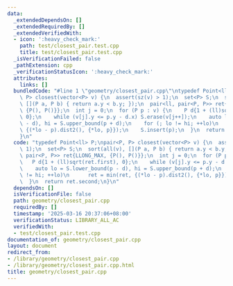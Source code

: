```yaml
---
data:
  _extendedDependsOn: []
  _extendedRequiredBy: []
  _extendedVerifiedWith:
  - icon: ':heavy_check_mark:'
    path: test/closest_pair.test.cpp
    title: test/closest_pair.test.cpp
  _isVerificationFailed: false
  _pathExtension: cpp
  _verificationStatusIcon: ':heavy_check_mark:'
  attributes:
    links: []
  bundledCode: "#line 1 \"geometry/closest_pair.cpp\"\ntypedef Point<ll> P;\npair<P,\
    \ P> closest(vector<P> v) {\n  assert(sz(v) > 1);\n  set<P> S;\n  sort(all(v),\
    \ [](P a, P b) { return a.y < b.y; });\n  pair<ll, pair<P, P>> ret{LLONG_MAX,\
    \ {P(), P()}};\n  int j = 0;\n  for (P p : v) {\n    P d{1 + (ll)sqrt(ret.first),\
    \ 0};\n    while (v[j].y <= p.y - d.x) S.erase(v[j++]);\n    auto lo = S.lower_bound(p\
    \ - d), hi = S.upper_bound(p + d);\n    for (; lo != hi; ++lo)\n      ret = min(ret,\
    \ {(*lo - p).dist2(), {*lo, p}});\n    S.insert(p);\n  }\n  return ret.second;\n\
    }\n"
  code: "typedef Point<ll> P;\npair<P, P> closest(vector<P> v) {\n  assert(sz(v) >\
    \ 1);\n  set<P> S;\n  sort(all(v), [](P a, P b) { return a.y < b.y; });\n  pair<ll,\
    \ pair<P, P>> ret{LLONG_MAX, {P(), P()}};\n  int j = 0;\n  for (P p : v) {\n \
    \   P d{1 + (ll)sqrt(ret.first), 0};\n    while (v[j].y <= p.y - d.x) S.erase(v[j++]);\n\
    \    auto lo = S.lower_bound(p - d), hi = S.upper_bound(p + d);\n    for (; lo\
    \ != hi; ++lo)\n      ret = min(ret, {(*lo - p).dist2(), {*lo, p}});\n    S.insert(p);\n\
    \  }\n  return ret.second;\n}\n"
  dependsOn: []
  isVerificationFile: false
  path: geometry/closest_pair.cpp
  requiredBy: []
  timestamp: '2025-03-16 20:37:06+08:00'
  verificationStatus: LIBRARY_ALL_AC
  verifiedWith:
  - test/closest_pair.test.cpp
documentation_of: geometry/closest_pair.cpp
layout: document
redirect_from:
- /library/geometry/closest_pair.cpp
- /library/geometry/closest_pair.cpp.html
title: geometry/closest_pair.cpp
---
```

